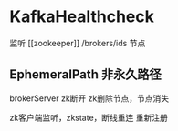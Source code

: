 # KafkaHealthcheck
监听 [[zookeeper]] /brokers/ids 节点
## EphemeralPath 非永久路径
brokerServer zk断开 zk删除节点，节点消失

zk客户端监听，zkstate，断线重连 重新注册
